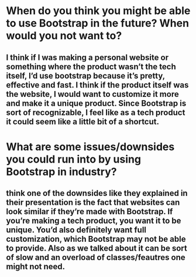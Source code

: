 # When do you think you might be able to use Bootstrap in the future? When would you not want to?

## I think if I was making a personal website or something where the product wasn’t the tech itself, I’d use bootstrap because it’s pretty, effective and fast. I think if the product itself was the website, I would want to customize it more and make it a unique product. Since Bootstrap is sort of recognizable, I feel like as a tech product it could seem like a little bit of a shortcut.

# What are some issues/downsides you could run into by using Bootstrap in industry?
## think one of the downsides like they explained in their presentation is the fact that websites can look similar if they’re made with Bootstrap. If you’re making a tech product, you want it to be unique. You’d also definitely want full customization, which Bootstrap may not be able to provide. Also as we talked about it can be sort of slow and an overload of classes/feautres one might not need.